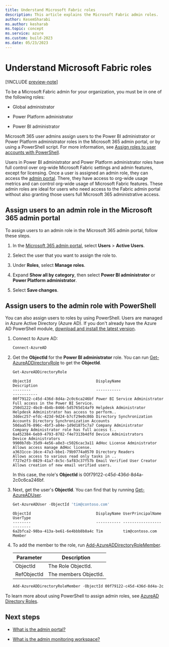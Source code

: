 ```yaml
---
title: Understand Microsoft Fabric roles
description: This article explains the Microsoft Fabric admin roles.
author: KesemSharabi
ms.author: kesharab
ms.topic: concept
ms.service: azure
ms.custom: build-2023
ms.date: 05/23/2023
---
```


# Understand Microsoft Fabric roles

[!INCLUDE [preview-note](../includes/preview-note.md)]

To be a Microsoft Fabric admin for your organization, you must be in one of the following roles:

* Global administrator

* Power Platform administrator

* Power BI administrator

Microsoft 365 user admins assign users to the Power BI administrator or Power Platform administrator roles in the Microsoft 365 admin portal, or by using a PowerShell script. For more information, see [Assign roles to user accounts with PowerShell](/office365/enterprise/powershell/assign-roles-to-user-accounts-with-office-365-powershell).

Users in Power BI administrator and Power Platform administrator roles have full control over org-wide Microsoft Fabric settings and admin features, except for licensing. Once a user is assigned an admin role, they can access the [admin portal](admin-center.md). There, they have access to org-wide usage metrics and can control org-wide usage of Microsoft Fabric features. These admin roles are ideal for users who need access to the Fabric admin portal without also granting those users full Microsoft 365 administrative access.

## Assign users to an admin role in the Microsoft 365 admin portal

To assign users to an admin role in the Microsoft 365 admin portal, follow these steps.

1. In the [Microsoft 365 admin portal](https://portal.office.com/adminportal/home#/homepage), select **Users** > **Active Users**.

2. Select the user that you want to assign the role to.

3. Under **Roles**, select **Manage roles**.

4. Expand **Show all by category**, then select **Power BI administrator** or **Power Platform administrator**.

5. Select **Save changes**.

## Assign users to the admin role with PowerShell

You can also assign users to roles by using PowerShell. Users are managed in Azure Active Directory (Azure AD). If you don't already have the Azure AD PowerShell module, [download and install the latest version](https://www.powershellgallery.com/packages/AzureAD/).

1. Connect to Azure AD:
   ```powershell
   Connect-AzureAD
   ```

1. Get the **ObjectId** for the **Power BI administrator** role. You can run [Get-AzureADDirectoryRole](/powershell/module/azuread/get-azureaddirectoryrole) to get the **ObjectId**.

    ```powershell
    Get-AzureADDirectoryRole
    ```
    
    ```output
    ObjectId                             DisplayName                        Description
    --------                             -----------                        -----------
    00f79122-c45d-436d-8d4a-2c0c6ca246bf Power BI Service Administrator     Full access in the Power BI Service.
    250d1222-4bc0-4b4b-8466-5d5765d14af9 Helpdesk Administrator             Helpdesk Administrator has access to perform..
    3ddec257-efdc-423d-9d24-b7cf29e0c86b Directory Synchronization Accounts Directory Synchronization Accounts
    50daa576-896c-4bf3-a84e-1d9d1875c7a7 Company Administrator              Company Administrator role has full access t..
    6a452384-6eb9-4793-8782-f4e7313b4dfd Device Administrators              Device Administrators
    9900b7db-35d9-4e56-a8e3-c5026cac3a11 AdHoc License Administrator        Allows access manage AdHoc license.
    a3631cce-16ce-47a3-bbe1-79b9774a0570 Directory Readers                  Allows access to various read only tasks in ..
    f727e2f3-0829-41a7-8c5c-5af83c37f57b Email Verified User Creator        Allows creation of new email verified users.
    ```

    In this case, the role's **ObjectId** is 00f79122-c45d-436d-8d4a-2c0c6ca246bf.

1. Next, get the user's **ObjectId**. You can find that by running [Get-AzureADUser](/powershell/module/azuread/get-azureaduser).

    ```powershell
    Get-AzureADUser -ObjectId 'tim@contoso.com'
    ```
    
    ```output
    ObjectId                             DisplayName UserPrincipalName      UserType
    --------                             ----------- -----------------      --------
    6a2bfca2-98ba-413a-be61-6e4bbb8b8a4c Tim         tim@contoso.com        Member
    ```

1. To add the member to the role, run [Add-AzureADDirectoryRoleMember](/powershell/module/azuread/add-azureaddirectoryrolemember).

    | Parameter | Description |
    | --- | --- |
    | ObjectId |The Role ObjectId. |
    | RefObjectId |The members ObjectId. |

    ```powershell
    Add-AzureADDirectoryRoleMember -ObjectId 00f79122-c45d-436d-8d4a-2c0c6ca246bf -RefObjectId 6a2bfca2-98ba-413a-be61-6e4bbb8b8a4c
    ```
To learn more about using PowerShell to assign admin roles, see [AzureAD Directory Roles](/powershell/module/azuread/#directory-roles).

## Next steps

* [What is the admin portal?](admin-center.md)

* [What is the admin monitoring workspace?](monitoring-workspace.md)
